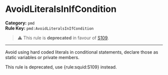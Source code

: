 
# AvoidLiteralsInIfCondition
**Category:** `pmd`<br/>
**Rule Key:** `pmd:AvoidLiteralsInIfCondition`<br/>
> :warning: This rule is **deprecated** in favour of [S109](https://rules.sonarsource.com/java/RSPEC-109).

-----

Avoid using hard coded literals in conditional statements, declare those as static variables or private members.

<p>
  This rule is deprecated, use {rule:squid:S109} instead.
</p>

